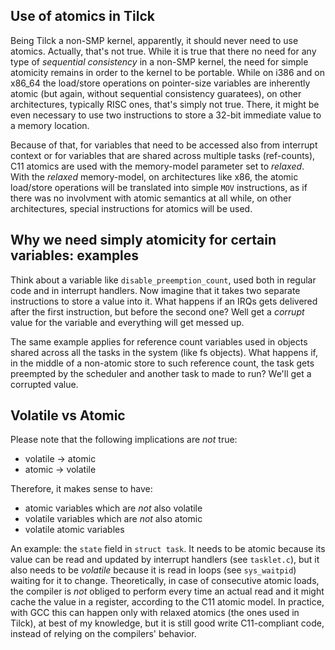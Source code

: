 
Use of atomics in Tilck
---------------------------

Being Tilck a non-SMP kernel, apparently, it should never need to use atomics.
Actually, that's not true. While it is true that there no need for any type
of *sequential consistency* in a non-SMP kernel, the need for simple atomicity
remains in order to the kernel to be portable. While on i386 and on x86_64
the load/store operations on pointer-size variables are inherently atomic (but
again, without sequential consistency guaratees), on other architectures,
typically RISC ones, that's simply not true. There, it might be even necessary
to use two instructions to store a 32-bit immediate value to a memory location.

Because of that, for variables that need to be accessed also from interrupt
context or for variables that are shared across multiple tasks (ref-counts),
C11 atomics are used with the memory-model parameter set to *relaxed*. With the
*relaxed* memory-model, on architectures like x86, the atomic load/store
operations will be translated into simple `MOV` instructions, as if there was no
involvment with atomic semantics at all while, on other architectures, special
instructions for atomics will be used.

Why we need simply atomicity for certain variables: examples
-------------------------------------------------------------

Think about a variable like `disable_preemption_count`, used both in regular
code and in interrupt handlers. Now imagine that it takes two separate
instructions to store a value into it. What happens if an IRQs gets delivered
after the first instruction, but before the second one? Well get a *corrupt*
value for the variable and everything will get messed up.

The same example applies for reference count variables used in objects shared
across all the tasks in the system (like fs objects). What happens if, in the
middle of a non-atomic store to such reference count, the task gets preempted
by the scheduler and another task to made to run? We'll get a corrupted value.

Volatile vs Atomic
---------------------

Please note that the following implications are *not* true:

   - volatile -> atomic
   - atomic -> volatile

Therefore, it makes sense to have:

   - atomic variables which are *not* also volatile
   - volatile variables which are *not* also atomic
   - volatile atomic variables

An example: the `state` field in `struct task`. It needs to be atomic because
its value can be read and updated by interrupt handlers (see `tasklet.c`), but
it also needs to be *volatile* because it is read in loops (see `sys_waitpid`)
waiting for it to change. Theoretically, in case of consecutive atomic loads,
the compiler is *not* obliged to perform every time an actual read and it might
cache the value in a register, according to the C11 atomic model. In practice,
with GCC this can happen only with relaxed atomics (the ones used in Tilck), at
best of my knowledge, but it is still good write C11-compliant code, instead of
relying on the compilers' behavior.
